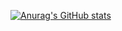 [![Anurag's GitHub stats](https://github-readme-stats.vercel.app/api?username=Chi-Ruei&hide=stars&theme=algolia)](https://github.com/anuraghazra/github-readme-stats)
